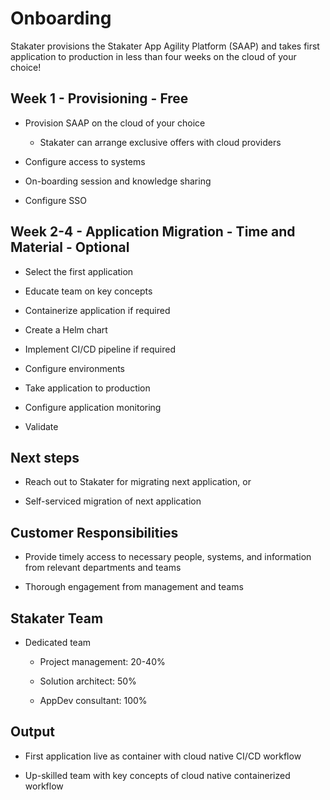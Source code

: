 # Onboarding

Stakater provisions the Stakater App Agility Platform (SAAP) and takes first application to production in less than four weeks on the cloud of your choice!

## Week 1 - Provisioning - Free

- Provision SAAP on the cloud of your choice

    - Stakater can arrange exclusive offers with cloud providers

- Configure access to systems

- On-boarding session and knowledge sharing

- Configure SSO

## Week 2-4 - Application Migration - Time and Material - Optional

- Select the first application

- Educate team on key concepts

- Containerize application if required

- Create a Helm chart

- Implement CI/CD pipeline if required

- Configure environments

- Take application to production

- Configure application monitoring

- Validate

## Next steps

- Reach out to Stakater for migrating next application, or

- Self-serviced migration of next application

## Customer Responsibilities

- Provide timely access to necessary people, systems, and information from relevant departments and teams

- Thorough engagement from management and teams

## Stakater Team

- Dedicated team

    - Project management: 20-40%

    - Solution architect: 50%

    - AppDev consultant: 100%

## Output

- First application live as container with cloud native CI/CD workflow

- Up-skilled team with key concepts of cloud native containerized workflow
